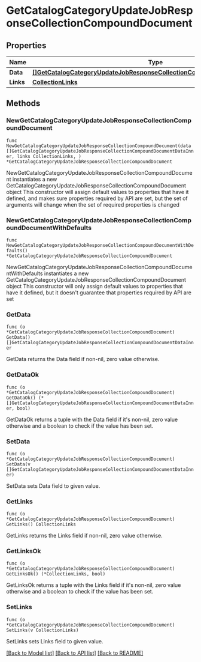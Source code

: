 # GetCatalogCategoryUpdateJobResponseCollectionCompoundDocument

## Properties

Name | Type | Description | Notes
------------ | ------------- | ------------- | -------------
**Data** | [**[]GetCatalogCategoryUpdateJobResponseCollectionCompoundDocumentDataInner**](GetCatalogCategoryUpdateJobResponseCollectionCompoundDocumentDataInner.md) |  | 
**Links** | [**CollectionLinks**](CollectionLinks.md) |  | 

## Methods

### NewGetCatalogCategoryUpdateJobResponseCollectionCompoundDocument

`func NewGetCatalogCategoryUpdateJobResponseCollectionCompoundDocument(data []GetCatalogCategoryUpdateJobResponseCollectionCompoundDocumentDataInner, links CollectionLinks, ) *GetCatalogCategoryUpdateJobResponseCollectionCompoundDocument`

NewGetCatalogCategoryUpdateJobResponseCollectionCompoundDocument instantiates a new GetCatalogCategoryUpdateJobResponseCollectionCompoundDocument object
This constructor will assign default values to properties that have it defined,
and makes sure properties required by API are set, but the set of arguments
will change when the set of required properties is changed

### NewGetCatalogCategoryUpdateJobResponseCollectionCompoundDocumentWithDefaults

`func NewGetCatalogCategoryUpdateJobResponseCollectionCompoundDocumentWithDefaults() *GetCatalogCategoryUpdateJobResponseCollectionCompoundDocument`

NewGetCatalogCategoryUpdateJobResponseCollectionCompoundDocumentWithDefaults instantiates a new GetCatalogCategoryUpdateJobResponseCollectionCompoundDocument object
This constructor will only assign default values to properties that have it defined,
but it doesn't guarantee that properties required by API are set

### GetData

`func (o *GetCatalogCategoryUpdateJobResponseCollectionCompoundDocument) GetData() []GetCatalogCategoryUpdateJobResponseCollectionCompoundDocumentDataInner`

GetData returns the Data field if non-nil, zero value otherwise.

### GetDataOk

`func (o *GetCatalogCategoryUpdateJobResponseCollectionCompoundDocument) GetDataOk() (*[]GetCatalogCategoryUpdateJobResponseCollectionCompoundDocumentDataInner, bool)`

GetDataOk returns a tuple with the Data field if it's non-nil, zero value otherwise
and a boolean to check if the value has been set.

### SetData

`func (o *GetCatalogCategoryUpdateJobResponseCollectionCompoundDocument) SetData(v []GetCatalogCategoryUpdateJobResponseCollectionCompoundDocumentDataInner)`

SetData sets Data field to given value.


### GetLinks

`func (o *GetCatalogCategoryUpdateJobResponseCollectionCompoundDocument) GetLinks() CollectionLinks`

GetLinks returns the Links field if non-nil, zero value otherwise.

### GetLinksOk

`func (o *GetCatalogCategoryUpdateJobResponseCollectionCompoundDocument) GetLinksOk() (*CollectionLinks, bool)`

GetLinksOk returns a tuple with the Links field if it's non-nil, zero value otherwise
and a boolean to check if the value has been set.

### SetLinks

`func (o *GetCatalogCategoryUpdateJobResponseCollectionCompoundDocument) SetLinks(v CollectionLinks)`

SetLinks sets Links field to given value.



[[Back to Model list]](../README.md#documentation-for-models) [[Back to API list]](../README.md#documentation-for-api-endpoints) [[Back to README]](../README.md)



